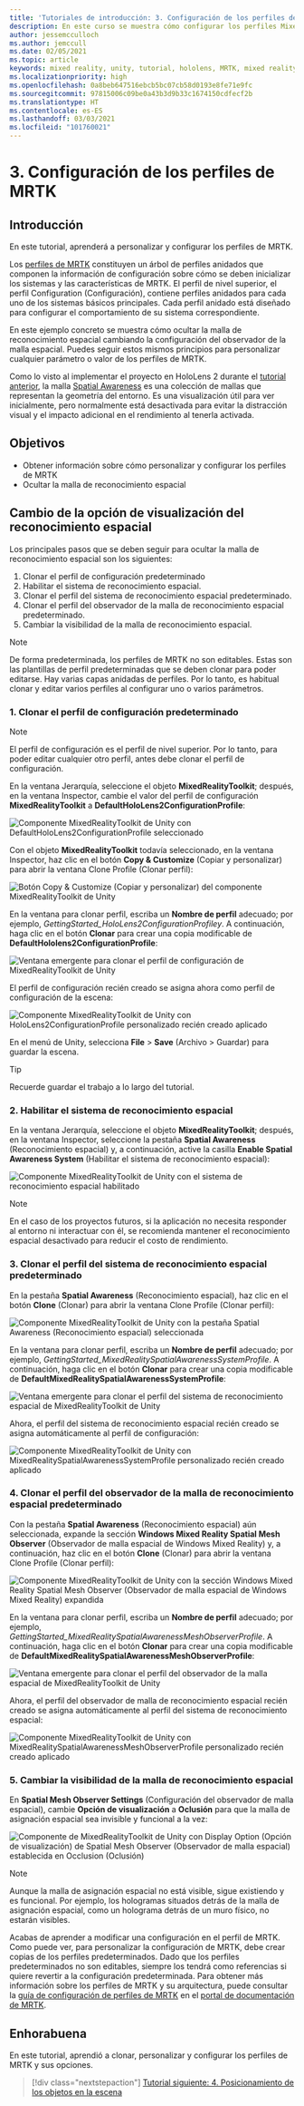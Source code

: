 ```yaml
---
title: 'Tutoriales de introducción: 3. Configuración de los perfiles de MRTK'
description: En este curso se muestra cómo configurar los perfiles Mixed Reality Toolkit (MRTK).
author: jessemcculloch
ms.author: jemccull
ms.date: 02/05/2021
ms.topic: article
keywords: mixed reality, unity, tutorial, hololens, MRTK, mixed reality toolkit, UWP, spatial awareness
ms.localizationpriority: high
ms.openlocfilehash: 0a8beb647516ebcb5bc07cb58d0193e8fe71e9fc
ms.sourcegitcommit: 97815006c09be0a43b3d9b33c1674150cdfecf2b
ms.translationtype: HT
ms.contentlocale: es-ES
ms.lasthandoff: 03/03/2021
ms.locfileid: "101760021"
---
```

# <a name="3-configuring-the-mrtk-profiles"></a>3. Configuración de los perfiles de MRTK

## <a name="overview"></a>Introducción

En este tutorial, aprenderá a personalizar y configurar los perfiles de MRTK.

Los <a href="https://docs.microsoft.com/windows/mixed-reality/mrtk-docs/features/profiles/profiles.md" target="_blank">perfiles de MRTK</a> constituyen un árbol de perfiles anidados que componen la información de configuración sobre cómo se deben inicializar los sistemas y las características de MRTK. El perfil de nivel superior, el perfil Configuration (Configuración), contiene perfiles anidados para cada uno de los sistemas básicos principales. Cada perfil anidado está diseñado para configurar el comportamiento de su sistema correspondiente.

En este ejemplo concreto se muestra cómo ocultar la malla de reconocimiento espacial cambiando la configuración del observador de la malla espacial. Puedes seguir estos mismos principios para personalizar cualquier parámetro o valor de los perfiles de MRTK.

Como lo visto al implementar el proyecto en HoloLens 2 durante el [tutorial anterior](mr-learning-base-02.md#congratulations), la malla <a href="https://docs.microsoft.com/windows/mixed-reality/mrtk-docs/features/spatial-awareness/spatial-awareness-getting-started.md" target="_blank">Spatial Awareness</a> es una colección de mallas que representan la geometría del entorno. Es una visualización útil para ver inicialmente, pero normalmente está desactivada para evitar la distracción visual y el impacto adicional en el rendimiento al tenerla activada.

## <a name="objectives"></a>Objetivos

* Obtener información sobre cómo personalizar y configurar los perfiles de MRTK
* Ocultar la malla de reconocimiento espacial

## <a name="changing-the-spatial-awareness-display-option"></a>Cambio de la opción de visualización del reconocimiento espacial

Los principales pasos que se deben seguir para ocultar la malla de reconocimiento espacial son los siguientes:

1. Clonar el perfil de configuración predeterminado
2. Habilitar el sistema de reconocimiento espacial.
3. Clonar el perfil del sistema de reconocimiento espacial predeterminado.
4. Clonar el perfil del observador de la malla de reconocimiento espacial predeterminado.
5. Cambiar la visibilidad de la malla de reconocimiento espacial.

> [!NOTE]
> De forma predeterminada, los perfiles de MRTK no son editables. Estas son las plantillas de perfil predeterminadas que se deben clonar para poder editarse. Hay varias capas anidadas de perfiles. Por lo tanto, es habitual clonar y editar varios perfiles al configurar uno o varios parámetros.

### <a name="1-clone-the-default-configuration-profile"></a>1. Clonar el perfil de configuración predeterminado

> [!NOTE]
> El perfil de configuración es el perfil de nivel superior. Por lo tanto, para poder editar cualquier otro perfil, antes debe clonar el perfil de configuración.

En la ventana Jerarquía, seleccione el objeto **MixedRealityToolkit**; después, en la ventana Inspector, cambie el valor del perfil de configuración **MixedRealityToolkit** a **DefaultHoloLens2ConfigurationProfile**:

![Componente MixedRealityToolkit de Unity con DefaultHoloLens2ConfigurationProfile seleccionado](images/mr-learning-base/base-03-section1-step1-1.png)

Con el objeto **MixedRealityToolkit** todavía seleccionado, en la ventana Inspector, haz clic en el botón **Copy & Customize** (Copiar y personalizar) para abrir la ventana Clone Profile (Clonar perfil):

![Botón Copy & Customize (Copiar y personalizar) del componente MixedRealityToolkit de Unity](images/mr-learning-base/base-03-section1-step1-2.png)

En la ventana para clonar perfil, escriba un **Nombre de perfil** adecuado; por ejemplo, _GettingStarted_HoloLens2ConfigurationProfiley_. A continuación, haga clic en el botón **Clonar** para crear una copia modificable de **DefaultHololens2ConfigurationProfile**:

![Ventana emergente para clonar el perfil de configuración de MixedRealityToolkit de Unity](images/mr-learning-base/base-03-section1-step1-3.png)

El perfil de configuración recién creado se asigna ahora como perfil de configuración de la escena:

![Componente MixedRealityToolkit de Unity con HoloLens2ConfigurationProfile personalizado recién creado aplicado](images/mr-learning-base/base-03-section1-step1-4.png)

En el menú de Unity, selecciona **File** > **Save** (Archivo > Guardar) para guardar la escena.

> [!TIP]
> Recuerde guardar el trabajo a lo largo del tutorial.

### <a name="2-enable-the-spatial-awareness-system"></a>2. Habilitar el sistema de reconocimiento espacial

En la ventana Jerarquía, seleccione el objeto **MixedRealityToolkit**; después, en la ventana Inspector, seleccione la pestaña **Spatial Awareness** (Reconocimiento espacial) y, a continuación, active la casilla **Enable Spatial Awareness System** (Habilitar el sistema de reconocimiento espacial):

![Componente MixedRealityToolkit de Unity con el sistema de reconocimiento espacial habilitado](images/mr-learning-base/base-03-section1-step2-1.png)

> [!NOTE]
> En el caso de los proyectos futuros, si la aplicación no necesita responder al entorno ni interactuar con él, se recomienda mantener el reconocimiento espacial desactivado para reducir el costo de rendimiento.

### <a name="3-clone-the-default-spatial-awareness-system-profile"></a>3. Clonar el perfil del sistema de reconocimiento espacial predeterminado

En la pestaña **Spatial Awareness** (Reconocimiento espacial), haz clic en el botón **Clone** (Clonar) para abrir la ventana Clone Profile (Clonar perfil):

![Componente MixedRealityToolkit de Unity con la pestaña Spatial Awareness (Reconocimiento espacial) seleccionada](images/mr-learning-base/base-03-section1-step3-1.png)

En la ventana para clonar perfil, escriba un **Nombre de perfil** adecuado; por ejemplo, _GettingStarted_MixedRealitySpatialAwarenessSystemProfile_. A continuación, haga clic en el botón **Clonar** para crear una copia modificable de **DefaultMixedRealitySpatialAwarenessSystemProfile**:

![Ventana emergente para clonar el perfil del sistema de reconocimiento espacial de MixedRealityToolkit de Unity](images/mr-learning-base/base-03-section1-step3-2.png)

Ahora, el perfil del sistema de reconocimiento espacial recién creado se asigna automáticamente al perfil de configuración:

![Componente MixedRealityToolkit de Unity con MixedRealitySpatialAwarenessSystemProfile personalizado recién creado aplicado](images/mr-learning-base/base-03-section1-step3-3.png)

### <a name="4-clone-the-default-spatial-awareness-mesh-observer-profile"></a>4. Clonar el perfil del observador de la malla de reconocimiento espacial predeterminado

Con la pestaña **Spatial Awareness** (Reconocimiento espacial) aún seleccionada, expande la sección **Windows Mixed Reality Spatial Mesh Observer** (Observador de malla espacial de Windows Mixed Reality) y, a continuación, haz clic en el botón **Clone** (Clonar) para abrir la ventana Clone Profile (Clonar perfil):

![Componente MixedRealityToolkit de Unity con la sección Windows Mixed Reality Spatial Mesh Observer (Observador de malla espacial de Windows Mixed Reality) expandida](images/mr-learning-base/base-03-section1-step4-1.png)

En la ventana para clonar perfil, escriba un **Nombre de perfil** adecuado; por ejemplo, _GettingStarted_MixedRealitySpatialAwarenessMeshObserverProfile_. A continuación, haga clic en el botón **Clonar** para crear una copia modificable de **DefaultMixedRealitySpatialAwarenessMeshObserverProfile**:

![Ventana emergente para clonar el perfil del observador de la malla espacial de MixedRealityToolkit de Unity](images/mr-learning-base/base-03-section1-step4-2.png)

Ahora, el perfil del observador de malla de reconocimiento espacial recién creado se asigna automáticamente al perfil del sistema de reconocimiento espacial:

![Componente MixedRealityToolkit de Unity con MixedRealitySpatialAwarenessMeshObserverProfile personalizado recién creado aplicado](images/mr-learning-base/base-03-section1-step4-3.png)

### <a name="5-change-the-visibility-of-the-spatial-awareness-mesh"></a>5. Cambiar la visibilidad de la malla de reconocimiento espacial

En **Spatial Mesh Observer Settings** (Configuración del observador de malla espacial), cambie **Opción de visualización** a **Oclusión** para que la malla de asignación espacial sea invisible y funcional a la vez:

![Componente de MixedRealityToolkit de Unity con Display Option (Opción de visualización) de Spatial Mesh Observer (Observador de malla espacial) establecida en Occlusion (Oclusión)](images/mr-learning-base/base-03-section1-step5-1.png)

> [!NOTE]
> Aunque la malla de asignación espacial no está visible, sigue existiendo y es funcional. Por ejemplo, los hologramas situados detrás de la malla de asignación espacial, como un holograma detrás de un muro físico, no estarán visibles.

Acabas de aprender a modificar una configuración en el perfil de MRTK. Como puede ver, para personalizar la configuración de MRTK, debe crear copias de los perfiles predeterminados. Dado que los perfiles predeterminados no son editables, siempre los tendrá como referencias si quiere revertir a la configuración predeterminada. Para obtener más información sobre los perfiles de MRTK y su arquitectura, puede consultar la [guía de configuración de perfiles de MRTK](https://docs.microsoft.com/windows/mixed-reality/mrtk-docs/configuration/mixed-reality-configuration-guide.md) en el [portal de documentación de MRTK](https://docs.microsoft.com/windows/mixed-reality/mrtk-docs).

## <a name="congratulations"></a>Enhorabuena

En este tutorial, aprendió a clonar, personalizar y configurar los perfiles de MRTK y sus opciones.

> [!div class="nextstepaction"]
> [Tutorial siguiente: 4. Posicionamiento de los objetos en la escena](mr-learning-base-04.md)
